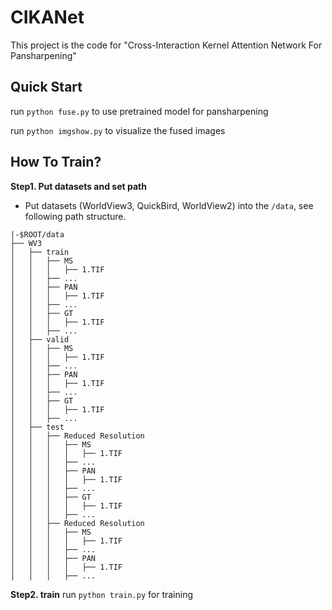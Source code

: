 # CIKANet
This project is the code for "Cross-Interaction Kernel Attention Network For Pansharpening"
## Quick Start
run `python fuse.py` to use pretrained model for pansharpening

run `python imgshow.py` to visualize the fused images
## How To Train?
**Step1. Put datasets and set path**
* Put datasets (WorldView3, QuickBird, WorldView2) into the `/data`, see following path structure. 
```
|-$ROOT/data
├── WV3
│   ├── train
│   │   ├── MS
│   │   │   ├── 1.TIF
│   │   ├── ...
│   │   ├── PAN
│   │   │   ├── 1.TIF
│   │   ├── ...
│   │   ├── GT
│   │   │   ├── 1.TIF
│   │   ├── ...
│   ├── valid
│   │   ├── MS
│   │   │   ├── 1.TIF
│   │   ├── ...
│   │   ├── PAN
│   │   │   ├── 1.TIF
│   │   ├── ...
│   │   ├── GT
│   │   │   ├── 1.TIF
│   │   ├── ...
│   ├── test
│   │   ├── Reduced Resolution
│   │   │   ├── MS
│   │   │   │   ├── 1.TIF
│   │   │   ├── ...
│   │   │   ├── PAN
│   │   │   │   ├── 1.TIF
│   │   │   ├── ...
│   │   │   ├── GT
│   │   │   │   ├── 1.TIF
│   │   │   ├── ...
│   │   ├── Reduced Resolution
│   │   │   ├── MS
│   │   │   │   ├── 1.TIF
│   │   │   ├── ...
│   │   │   ├── PAN
│   │   │   │   ├── 1.TIF
│   │   │   ├── ...
```
**Step2. train**
run `python train.py` for training
